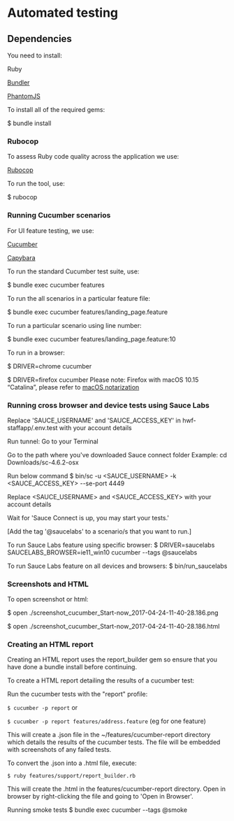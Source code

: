 # Automated testing

## Dependencies

You need to install:

Ruby

[Bundler](http://bundler.io/)

[PhantomJS](https://github.com/teampoltergeist/poltergeist#installing-phantomjs)

To install all of the required gems:

$ bundle install

### Rubocop

To assess Ruby code quality across the application we use:

[Rubocop](https://github.com/bbatsov/rubocop)

To run the tool, use:

$ rubocop

### Running Cucumber scenarios

For UI feature testing, we use:

[Cucumber](http://cukes.info/)

[Capybara](https://github.com/jnicklas/capybara)

To run the standard Cucumber test suite, use:

$ bundle exec cucumber features 

To run the all scenarios in a particular feature file:

$ bundle exec cucumber features/landing_page.feature  

To run a particular scenario using line number:

$ bundle exec cucumber features/landing_page.feature:10 

To run in a browser:

$ DRIVER=chrome cucumber

$ DRIVER=firefox cucumber
Please note: Firefox with macOS 10.15 “Catalina”, please refer to [macOS notarization](https://firefox-source-docs.mozilla.org/testing/geckodriver/Notarization.html)

### Running cross browser and device tests using Sauce Labs

Replace 'SAUCE_USERNAME' and 'SAUCE_ACCESS_KEY' in hwf-staffapp/.env.test with your account details

Run tunnel:
Go to your Terminal

Go to the path where you've downloaded Sauce connect folder
Example: cd Downloads/sc-4.6.2-osx 

Run below command 
$ bin/sc -u <SAUCE_USERNAME> -k <SAUCE_ACCESS_KEY> --se-port 4449

Replace <SAUCE_USERNAME> and <SAUCE_ACCESS_KEY> with your account details

Wait for 'Sauce Connect is up, you may start your tests.'

[Add the tag '@saucelabs' to a scenario/s that you want to run.]

To run Sauce Labs feature using specific browser:
$ DRIVER=saucelabs SAUCELABS_BROWSER=ie11_win10 cucumber --tags @saucelabs

To run Sauce Labs feature on all devices and browsers:
$ bin/run_saucelabs

### Screenshots and HTML

To open screenshot or html:

$ open ./screenshot_cucumber_Start-now_2017-04-24-11-40-28.186.png

$ open ./screenshot_cucumber_Start-now_2017-04-24-11-40-28.186.html

### Creating an HTML report

Creating an HTML report uses the report_builder gem so ensure that you have done a bundle install before continuing.

To create a HTML report detailing the results of a cucumber test:

Run the cucumber tests with the "report" profile:

`$ cucumber -p report` or 

`$ cucumber -p report features/address.feature` (eg for one feature)

This will create a .json file in the ~/features/cucumber-report directory which details the results of the cucumber 
tests. The file will be embedded with screenshots of any failed tests.

To convert the .json into a .html file, execute:

`$ ruby features/support/report_builder.rb`

This will create the .html in the features/cucumber-report directory. Open in browser by right-clicking the file and 
going to 'Open in Browser'. 

Running smoke tests
$ bundle exec cucumber --tags @smoke

